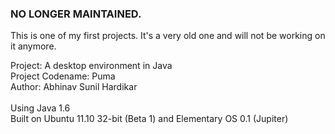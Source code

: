 <h3>NO LONGER MAINTAINED.</h3> 
This is one of my first projects. It's a very old one and will not be working on it anymore. 

Project: A desktop environment in Java<br />
Project Codename: Puma<br />
Author: Abhinav Sunil Hardikar<br />
<br />
Using Java 1.6<br />
Built on Ubuntu 11.10 32-bit (Beta 1) and Elementary OS 0.1 (Jupiter)<br />
</p>
